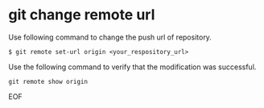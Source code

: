 # git change remote url
Use following command to change the push url of repository.
```
$ git remote set-url origin <your_respository_url>
```
Use the following command to verify that the modification was successful.
```
git remote show origin
```

EOF